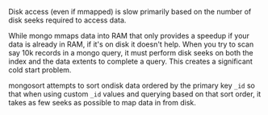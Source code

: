 Disk access (even if mmapped) is slow primarily based on the number of disk seeks required to access data.

While mongo mmaps data into RAM that only provides a speedup if your data is already in RAM, if it's on disk it doesn't help. When you try to scan say 10k records in a mongo query, it must perform disk seeks on both the index and the data extents to complete a query. This creates a significant cold start problem.

mongosort attempts to sort ondisk data ordered by the primary key `_id` so that when using custom `_id` values and querying based on that sort order, it takes as few seeks as possible to map data in from disk.

